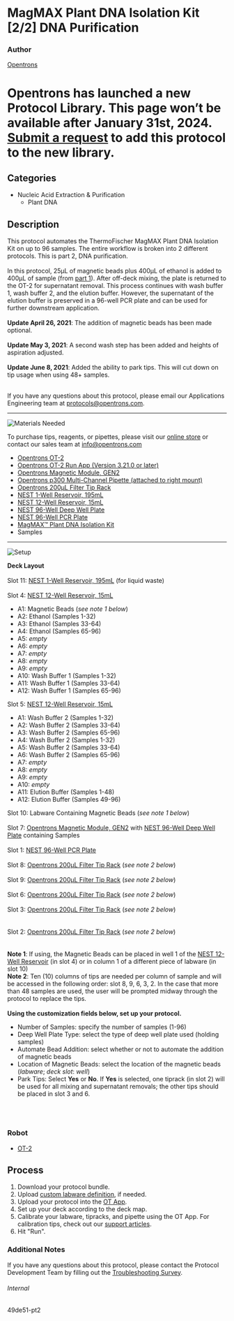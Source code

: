 # MagMAX Plant DNA Isolation Kit [2/2] DNA Purification

### Author
[Opentrons](https://opentrons.com/)


# Opentrons has launched a new Protocol Library. This page won’t be available after January 31st, 2024. [Submit a request](https://docs.google.com/forms/d/e/1FAIpQLSdYYp9QCKow4nn0KlCVsMS3HX0eJ0N9O7-erajKvcpT0lWbSg/viewform) to add this protocol to the new library.

## Categories
* Nucleic Acid Extraction & Purification
	* Plant DNA


## Description
This protocol automates the ThermoFischer MagMAX Plant DNA Isolation Kit on up to 96 samples. The entire workflow is broken into 2 different protocols. This is part 2, DNA purification.</br>
</br>
In this protocol, 25µL of magnetic beads plus 400µL of ethanol is added to 400µL of sample (from [part 1](https://develop.protocols.opentrons.com/protocol/49de51-pt1)). After off-deck mixing, the plate is returned to the OT-2 for supernatant removal. This process continues with wash buffer 1, wash buffer 2, and the elution buffer. However, the supernatant of the elution buffer is preserved in a 96-well PCR plate and can be used for further downstream application.
</br>
</br>
**Update April 26, 2021**: The addition of magnetic beads has been made optional.</br>
</br>
**Update May 3, 2021**: A second wash step has been added and heights of aspiration adjusted.</br>
</br>
**Update June 8, 2021**: Added the ability to park tips. This will cut down on tip usage when using 48+ samples.</br>
</br>

If you have any questions about this protocol, please email our Applications Engineering team at [protocols@opentrons.com](mailto:protocols@opentrons.com).

---
![Materials Needed](https://s3.amazonaws.com/opentrons-protocol-library-website/custom-README-images/001-General+Headings/materials.png)

To purchase tips, reagents, or pipettes, please visit our [online store](https://shop.opentrons.com/) or contact our sales team at [info@opentrons.com](mailto:info@opentrons.com)

* [Opentrons OT-2](https://shop.opentrons.com/collections/ot-2-robot/products/ot-2)
* [Opentrons OT-2 Run App (Version 3.21.0 or later)](https://opentrons.com/ot-app/)
* [Opentrons Magnetic Module, GEN2](https://shop.opentrons.com/collections/hardware-modules/products/magdeck)
* [Opentrons p300 Multi-Channel Pipette (attached to right mount)](https://shop.opentrons.com/collections/ot-2-robot/products/8-channel-electronic-pipette)
* [Opentrons 200µL Filter Tip Rack](https://shop.opentrons.com/collections/opentrons-tips)
* [NEST 1-Well Reservoir, 195mL](https://shop.opentrons.com/collections/verified-labware/products/nest-1-well-reservoir-195-ml)
* [NEST 12-Well Reservoir, 15mL](https://shop.opentrons.com/collections/verified-labware/products/nest-12-well-reservoir-15-ml)
* [NEST 96-Well Deep Well Plate](https://labware.opentrons.com/nest_96_wellplate_2ml_deep?category=wellPlate)
* [NEST 96-Well PCR Plate](https://shop.opentrons.com/collections/verified-labware/products/nest-0-1-ml-96-well-pcr-plate-full-skirt)
* [MagMAX™ Plant DNA Isolation Kit](https://www.thermofisher.com/order/catalog/product/A32549#/A32549)
* Samples


---
![Setup](https://s3.amazonaws.com/opentrons-protocol-library-website/custom-README-images/001-General+Headings/Setup.png)

**Deck Layout**</br>
</br>
Slot 11: [NEST 1-Well Reservoir, 195mL](https://shop.opentrons.com/collections/verified-labware/products/nest-1-well-reservoir-195-ml) (for liquid waste)</br>
</br>
Slot 4: [NEST 12-Well Reservoir, 15mL](https://shop.opentrons.com/collections/verified-labware/products/nest-12-well-reservoir-15-ml)
* A1: Magnetic Beads (*see note 1 below*)
* A2: Ethanol (Samples 1-32)
* A3: Ethanol (Samples 33-64)
* A4: Ethanol (Samples 65-96)
* A5: *empty*
* A6: *empty*
* A7: *empty*
* A8: *empty*
* A9: *empty*
* A10: Wash Buffer 1 (Samples 1-32)
* A11: Wash Buffer 1 (Samples 33-64)
* A12: Wash Buffer 1 (Samples 65-96)

Slot 5: [NEST 12-Well Reservoir, 15mL](https://shop.opentrons.com/collections/verified-labware/products/nest-12-well-reservoir-15-ml)
* A1: Wash Buffer 2 (Samples 1-32)
* A2: Wash Buffer 2 (Samples 33-64)
* A3: Wash Buffer 2 (Samples 65-96)
* A4: Wash Buffer 2 (Samples 1-32)
* A5: Wash Buffer 2 (Samples 33-64)
* A6: Wash Buffer 2 (Samples 65-96)
* A7: *empty*
* A8: *empty*
* A9: *empty*
* A10: *empty*
* A11: Elution Buffer (Samples 1-48)
* A12: Elution Buffer (Samples 49-96)

Slot 10: Labware Containing Magnetic Beads (*see note 1 below*)</br>
</br>
Slot 7: [Opentrons Magnetic Module, GEN2](https://shop.opentrons.com/collections/hardware-modules/products/magdeck) with [NEST 96-Well Deep Well Plate](https://labware.opentrons.com/nest_96_wellplate_2ml_deep?category=wellPlate) containing Samples</br>
</br>
Slot 1: [NEST 96-Well PCR Plate](https://shop.opentrons.com/collections/verified-labware/products/nest-0-1-ml-96-well-pcr-plate-full-skirt)</br>
</br>
Slot 8: [Opentrons 200µL Filter Tip Rack](https://shop.opentrons.com/collections/opentrons-tips) (*see note 2 below*)</br>
</br>
Slot 9: [Opentrons 200µL Filter Tip Rack](https://shop.opentrons.com/collections/opentrons-tips) (*see note 2 below*)</br>
</br>
Slot 6: [Opentrons 200µL Filter Tip Rack](https://shop.opentrons.com/collections/opentrons-tips) (*see note 2 below*)</br>
</br>
Slot 3: [Opentrons 200µL Filter Tip Rack](https://shop.opentrons.com/collections/opentrons-tips) (*see note 2 below*)</br>
</br>
</br>
Slot 2: [Opentrons 200µL Filter Tip Rack](https://shop.opentrons.com/collections/opentrons-tips) (*see note 2 below*)</br>
</br>
</br>
**Note 1**: If using, the Magnetic Beads can be placed in well 1 of the [NEST 12-Well Reservoir](https://shop.opentrons.com/collections/verified-labware/products/nest-12-well-reservoir-15-ml) (in slot 4) or in column 1 of a different piece of labware (in slot 10)</br>
**Note 2**: Ten (10) columns of tips are needed per column of sample and will be accessed in the following order: slot 8, 9, 6, 3, 2. In the case that more than 48 samples are used, the user will be prompted midway through the protocol to replace the tips.</br>
</br>
**Using the customization fields below, set up your protocol.**
* Number of Samples: specify the number of samples (1-96)
* Deep Well Plate Type: select the type of deep well plate used (holding samples)
* Automate Bead Addition: select whether or not to automate the addition of magnetic beads
* Location of Magnetic Beads: select the location of the magnetic beads (*labware*; *deck slot*: *well*)
* Park Tips: Select **Yes** or **No**. If **Yes** is selected, one tiprack (in slot 2) will be used for all mixing and supernatant removals; the other tips should be placed in slot 3 and 6.
</br>
</br>

### Robot
* [OT-2](https://opentrons.com/ot-2)

## Process

1. Download your protocol bundle.
2. Upload [custom labware definition](https://support.opentrons.com/en/articles/3136506-using-labware-in-your-protocols), if needed.
3. Upload your protocol into the [OT App](https://opentrons.com/ot-app).
4. Set up your deck according to the deck map.
5. Calibrate your labware, tipracks, and pipette using the OT App. For calibration tips, check out our [support articles](https://support.opentrons.com/en/collections/1559720-guide-for-getting-started-with-the-ot-2).
6. Hit "Run".

### Additional Notes
If you have any questions about this protocol, please contact the Protocol Development Team by filling out the [Troubleshooting Survey](https://protocol-troubleshooting.paperform.co/).

###### Internal
49de51-pt2

